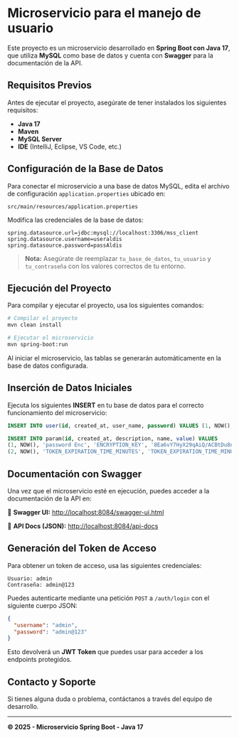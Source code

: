 # Microservicio para el manejo de usuario

Este proyecto es un microservicio desarrollado en **Spring Boot con Java 17**, que utiliza **MySQL** como base de datos y cuenta con **Swagger** para la documentación de la API.

## Requisitos Previos
Antes de ejecutar el proyecto, asegúrate de tener instalados los siguientes requisitos:

- **Java 17**
- **Maven**
- **MySQL Server**
- **IDE** (IntelliJ, Eclipse, VS Code, etc.)

## Configuración de la Base de Datos
Para conectar el microservicio a una base de datos MySQL, edita el archivo de configuración `application.properties` ubicado en:

```
src/main/resources/application.properties
```

Modifica las credenciales de la base de datos:

```properties
spring.datasource.url=jdbc:mysql://localhost:3306/mss_client
spring.datasource.username=useraldis
spring.datasource.password=passAldis
```

> **Nota:** Asegúrate de reemplazar `tu_base_de_datos`, `tu_usuario` y `tu_contraseña` con los valores correctos de tu entorno.

## Ejecución del Proyecto
Para compilar y ejecutar el proyecto, usa los siguientes comandos:

```sh
# Compilar el proyecto
mvn clean install

# Ejecutar el microservicio
mvn spring-boot:run
```

Al iniciar el microservicio, las tablas se generarán automáticamente en la base de datos configurada.

## Inserción de Datos Iniciales
Ejecuta los siguientes **INSERT** en tu base de datos para el correcto funcionamiento del microservicio:

```sql
INSERT INTO user(id, created_at, user_name, password) VALUES (1, NOW(), 'admin', 'dnaqr7AnyCW9mrq3iyNAcOcCdS9iW3UuVeVbSOYH41g');

INSERT INTO param(id, created_at, description, name, value) VALUES
(1, NOW(), 'password Enc', 'ENCRYPTION_KEY', '8Ea6vY7HyX29qAiQ/ACBtDu8n6cRul3rePtC8qtkvK4='),
(2, NOW(), 'TOKEN_EXPIRATION_TIME_MINUTES', 'TOKEN_EXPIRATION_TIME_MINUTES', '300');
```

## Documentación con Swagger
Una vez que el microservicio esté en ejecución, puedes acceder a la documentación de la API en:

📌 **Swagger UI:** [http://localhost:8084/swagger-ui.html](http://localhost:8084/swagger-ui.html)

📌 **API Docs (JSON):** [http://localhost:8084/api-docs](http://localhost:8084/api-docs)

## Generación del Token de Acceso
Para obtener un token de acceso, usa las siguientes credenciales:

```
Usuario: admin
Contraseña: admin@123
```

Puedes autenticarte mediante una petición `POST` a `/auth/login` con el siguiente cuerpo JSON:

```json
{
  "username": "admin",
  "password": "admin@123"
}
```

Esto devolverá un **JWT Token** que puedes usar para acceder a los endpoints protegidos.

## Contacto y Soporte
Si tienes alguna duda o problema, contáctanos a través del equipo de desarrollo.

---
**© 2025 - Microservicio Spring Boot - Java 17**

